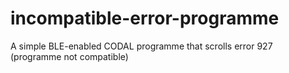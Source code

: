 # incompatible-error-programme
A simple BLE-enabled CODAL programme that scrolls error 927 (programme not compatible)
